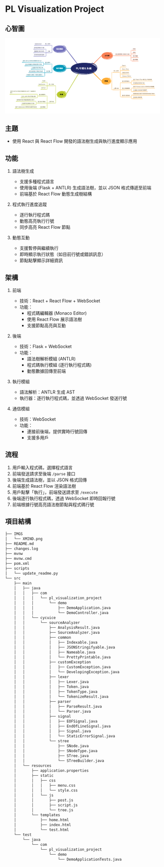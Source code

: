 # PL Visualization Project

## 心智圖
![XMIND](/IMGS/XMIND.png)

## 主題
- 使用 React 與 React Flow 開發的語法樹生成與執行進度顯示應用

## 功能
1. 語法樹生成
   - 支援多種程式語言
   - 使用後端 (Flask + ANTLR) 生成語法樹，並以 JSON 格式傳遞至前端
   - 前端基於 React Flow 動態生成樹結構

2. 程式執行進度追蹤
   - 逐行執行程式碼
   - 動態高亮執行行號
   - 同步高亮 React Flow 節點

3. 動態互動
   - 支援暫停與繼續執行
   - 即時顯示執行狀態（如目前行號或錯誤訊息）
   - 節點點擊顯示詳細資訊

## 架構
1. 前端
   - 技術：React + React Flow + WebSocket
   - 功能：
     - 程式碼編輯器 (Monaco Editor)
     - 使用 React Flow 展示語法樹
     - 支援節點高亮與互動

2. 後端
   - 技術：Flask + WebSocket
   - 功能：
     - 語法樹解析模組 (ANTLR)
     - 程式碼執行模組 (逐行執行程式碼)
     - 動態數據回傳至前端

3. 執行模組
   - 語法解析：ANTLR 生成 AST
   - 執行器：逐行執行程式碼，並透過 WebSocket 發送行號

4. 通信模組
   - 技術：WebSocket
   - 功能：
     - 連接前後端，提供實時行號回傳
     - 支援多用戶

## 流程
1. 用戶輸入程式碼，選擇程式語言
2. 前端發送請求至後端 `/parse` 接口
3. 後端生成語法樹，並以 JSON 格式回傳
4. 前端基於 React Flow 渲染語法樹
5. 用戶點擊「執行」，前端發送請求至 `/execute`
6. 後端逐行執行程式碼，透過 WebSocket 即時回報行號
7. 前端根據行號高亮語法樹節點與程式碼行號

## 項目結構 <!-- AutoComplete -->
<!-- PROJECT TREE START -->

```
├── IMGS
│   └── XMIND.png
├── README.md
├── changes.log
├── mvnw
├── mvnw.cmd
├── pom.xml
├── scripts
│   └── update_readme.py
└── src
    ├── main
    │   ├── java
    │   │   ├── com
    │   │   │   └── pl_visualization_project
    │   │   │       └── demo
    │   │   │           ├── DemoApplication.java
    │   │   │           └── DemoController.java
    │   │   └── cycuice
    │   │       └── sourceAnalyzer
    │   │           ├── AnalysisResult.java
    │   │           ├── SourceAnalyzer.java
    │   │           ├── common
    │   │           │   ├── Indexable.java
    │   │           │   ├── JSONStringifyable.java
    │   │           │   ├── Nameable.java
    │   │           │   └── PrettyPrintable.java
    │   │           ├── customException
    │   │           │   ├── CustomException.java
    │   │           │   └── DevelopingException.java
    │   │           ├── lexer
    │   │           │   ├── Lexer.java
    │   │           │   ├── Token.java
    │   │           │   ├── TokenType.java
    │   │           │   └── TokenizeResult.java
    │   │           ├── parser
    │   │           │   ├── ParseResult.java
    │   │           │   └── Parser.java
    │   │           ├── signal
    │   │           │   ├── EOFSignal.java
    │   │           │   ├── EndOfLineSignal.java
    │   │           │   ├── Signal.java
    │   │           │   └── StaticErrorSignal.java
    │   │           └── stree
    │   │               ├── SNode.java
    │   │               ├── SNodeType.java
    │   │               ├── STree.java
    │   │               └── STreeBuilder.java
    │   └── resources
    │       ├── application.properties
    │       ├── static
    │       │   ├── css
    │       │   │   ├── menu.css
    │       │   │   └── style.css
    │       │   └── js
    │       │       ├── post.js
    │       │       ├── script.js
    │       │       └── tree.js
    │       └── templates
    │           ├── home.html
    │           ├── index.html
    │           └── test.html
    └── test
        └── java
            └── com
                └── pl_visualization_project
                    └── demo
                        └── DemoApplicationTests.java
```
<!-- PROJECT TREE END -->
